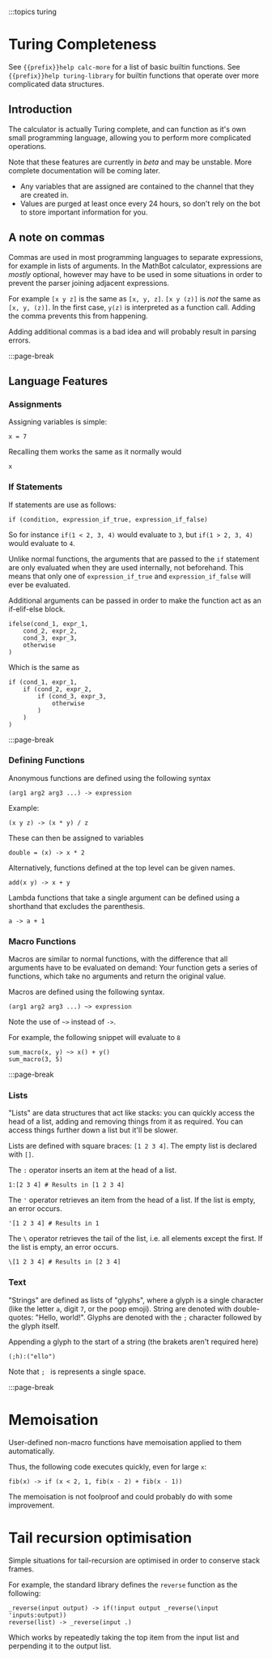 :::topics turing

# Turing Completeness

See `{{prefix}}help calc-more` for a list of basic builtin functions.
See `{{prefix}}help turing-library` for builtin functions that operate over more complicated data structures.

## Introduction

The calculator is actually Turing complete, and can function as it's own small programming language, allowing you to perform more complicated operations.

Note that these features are currently in *beta* and may be unstable. More complete documentation will be coming later.

 - Any variables that are assigned are contained to the channel that they are created in.
 - Values are purged at least once every 24 hours, so don't rely on the bot to store important information for you.

## A note on commas

Commas are used in most programming languages to separate expressions, for example in lists of arguments. In the MathBot calculator, expressions are *mostly* optional, however may have to be used in some situations in order to prevent the parser joining adjacent expressions.

For example `[x y z]` is the same as `[x, y, z]`. `[x y (z)]` is *not* the same as `[x, y, (z)]`. In the first case, `y(z)` is interpreted as a function call. Adding the comma prevents this from happening.

Adding additional commas is a bad idea and will probably result in parsing errors.

:::page-break

## Language Features

### Assignments

Assigning variables is simple:
```
x = 7
```

Recalling them works the same as it normally would
```
x
```

### If Statements

If statements are use as follows:
```
if (condition, expression_if_true, expression_if_false)
```

So for instance `if(1 < 2, 3, 4)` would evaluate to `3`, but `if(1 > 2, 3, 4)` would evaluate to `4`.

Unlike normal functions, the arguments that are passed to the `if` statement are only evaluated when they are used internally, not beforehand. This means that only one of `expression_if_true` and `expression_if_false` will ever be evaluated.

Additional arguments can be passed in order to make the function act as an if-elif-else block.
```
ifelse(cond_1, expr_1,
	cond_2, expr_2,
	cond_3, expr_3,
	otherwise
)
```

Which is the same as
```
if (cond_1, expr_1,
	if (cond_2, expr_2,
		if (cond_3, expr_3,
			otherwise
		)
	)
)
```

:::page-break

### Defining Functions

Anonymous functions are defined using the following syntax
```
(arg1 arg2 arg3 ...) -> expression
```

Example:
```
(x y z) -> (x * y) / z
```

These can then be assigned to variables
```
double = (x) -> x * 2
```

Alternatively, functions defined at the top level can be given names.
```
add(x y) -> x + y
```

Lambda functions that take a single argument can be defined using a shorthand that excludes the parenthesis.
```
a -> a + 1
```

### Macro Functions

Macros are similar to normal functions, with the difference that all arguments have to be evaluated on demand: Your function gets a series of functions, which take no arguments and return the original value.

Macros are defined using the following syntax.
```
(arg1 arg2 arg3 ...) ~> expression
```
Note the use of `~>` instead of `->`.

For example, the following snippet will evaluate to `8`
```
sum_macro(x, y) ~> x() + y()
sum_macro(3, 5)
```

:::page-break

### Lists

"Lists" are data structures that act like stacks: you can quickly access the head of a list, adding and removing things from it as required. You can access things further down a list but it'll be slower.

Lists are defined with square braces: `[1 2 3 4]`. The empty list is declared with `[]`.

The `:` operator inserts an item at the head of a list.
```
1:[2 3 4] # Results in [1 2 3 4]
```

The `'` operator retrieves an item from the head of a list. If the list is empty, an error occurs.
```
'[1 2 3 4] # Results in 1
```

The `\` operator retrieves the tail of the list, i.e. all elements except the first. If the list is empty, an error occurs.
```
\[1 2 3 4] # Results in [2 3 4]
```

### Text

"Strings" are defined as lists of "glyphs", where a glyph is a single character (like the letter `a`, digit `7`, or the poop emoji). String are denoted with double-quotes: "Hello, world!". Glyphs are denoted with the `;` character followed by the glyph itself.

Appending a glyph to the start of a string (the brakets aren't required here)
```
(;h):("ello")
```

Note that `; ` is represents a single space.

:::page-break

# Memoisation

User-defined non-macro functions have memoisation applied to them automatically.

Thus, the following code executes quickly, even for large `x`:
```
fib(x) -> if (x < 2, 1, fib(x - 2) + fib(x - 1))
```

The memoisation is not foolproof and could probably do with some improvement.

# Tail recursion optimisation

Simple situations for tail-recursion are optimised in order to conserve stack frames.

For example, the standard library defines the `reverse` function as the following:
```
_reverse(input output) -> if(!input output _reverse(\input 'inputs:output))
reverse(list) -> _reverse(input .)
```
Which works by repeatedly taking the top item from the input list and perpending it to the output list.
